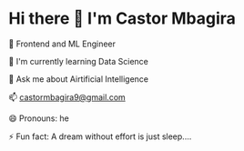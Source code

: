 # Hi there 👋 I'm Castor Mbagira

🔭 Frontend and ML Engineer  

🌱 I'm currently learning Data Science 

💬 Ask me about Airtificial Intelligence 

📫 castormbagira9@gmail.com

😄 Pronouns: he 

⚡ Fun fact: A dream without effort is just sleep....
